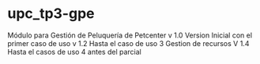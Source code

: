 # upc_tp3-gpe
Módulo para Gestión de Peluquería de Petcenter
 v 1.0 Version Inicial con el primer caso de uso
 v 1.2 Hasta el caso de uso 3 Gestion de recursos
 V 1.4 Hasta el casos de uso 4 antes del parcial
